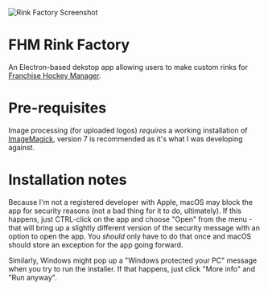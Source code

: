![Rink Factory Screenshot](https://i.imgur.com/OFFUMVN.jpg)

# FHM Rink Factory

An Electron-based dekstop app allowing users to make custom rinks for [Franchise Hockey  Manager](https://www.ootpdevelopments.com/franchise-hockey-manager-home/).

# Pre-requisites

Image processing (for uploaded logos) *requires* a working installation of [ImageMagick](https://imagemagick.org/script/download.php), version 7 is recommended as it's what I was developing against.

# Installation notes

Because I'm not a registered developer with Apple, macOS may block the app for security reasons (not a bad thing for it to do, ultimately).  If this happens, just CTRL-click on the app and choose "Open" from the menu - that will bring up a slightly different version of the security message with an option to open the app.  You *should* only have to do that once and macOS should store an exception for the app going forward.

Similarly, Windows might pop up a "Windows protected your PC" message when you try to run the installer.  If that happens, just click "More info" and "Run anyway".
